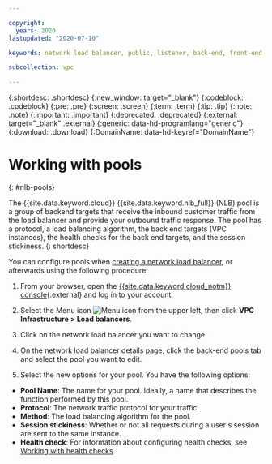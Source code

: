 ```yaml
---

copyright:
  years: 2020
lastupdated: "2020-07-10"

keywords: network load balancer, public, listener, back-end, front-end, pool, round-robin, weighted, connections, methods, policies, APIs, access, ports, vpc, vpc network

subcollection: vpc

---
```


{:shortdesc: .shortdesc}
{:new_window: target="_blank"}
{:codeblock: .codeblock}
{:pre: .pre}
{:screen: .screen}
{:term: .term}
{:tip: .tip}
{:note: .note}
{:important: .important}
{:deprecated: .deprecated}
{:external: target="_blank" .external}
{:generic: data-hd-programlang="generic"}
{:download: .download}
{:DomainName: data-hd-keyref="DomainName"}

# Working with pools
{: #nlb-pools}

The {{site.data.keyword.cloud}} {{site.data.keyword.nlb_full}} (NLB) pool is a group of backend targets that receive the inbound customer traffic from the load balancer and provide your outbound traffic response. The pool has a protocol, a load balancing algorithm, the back end targets (VPC instances), the health checks for the back end targets, and the session stickiness.
{: shortdesc}

You can configure pools when [creating a network load balancer](/docs/vpc?topic=vpc-nlb-ui-creating-network-load-balancer), or afterwards using the following procedure:

1. From your browser, open the [{{site.data.keyword.cloud_notm}} console](https://cloud.ibm.com){:external} and log in to your account.

2. Select the Menu icon ![Menu icon](../../icons/icon_hamburger.svg) from the upper left, then click **VPC Infrastructure > Load balancers**.

3. Click on the network load balancer you want to change.

4. On the network load balancer details page, click the back-end pools tab and select the pool you want to edit.

5. Select the new options for your pool. You have the following options:

  * **Pool Name**: The name for your pool. Ideally, a name that describes the function performed by this pool.
  * **Protocol**: The network traffic protocol for your traffic.
  * **Method**: The load balancing algorithm for the pool.
  * **Session stickiness**: Whether or not all requests during a user's session are sent to the same instance.
  * **Health check**: For information about configuring health checks, see [Working with health checks](/docs/vpc?topic=vpc-nlb-health-checks#nlb-health-checks).
